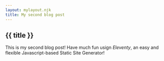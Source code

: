 ```yaml
---
layout: mylayout.njk
title: My second blog post 
---
```



## {{ title }}

This is my second blog post! Have much fun usign _Eleventy_, an easy and flexible Javascript-based Static Site Generator!
